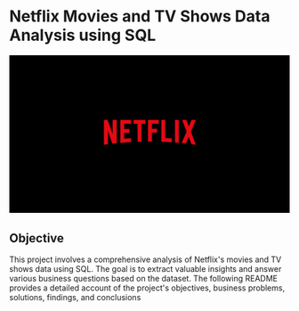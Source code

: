 # Netflix Movies and TV Shows Data  Analysis using SQL
![Netflix Logo](https://github.com/Mo-sajid/Netflix_SQL_Project/blob/main/Netflix%20Logo.jpg)

## Objective
This project involves a comprehensive analysis of Netflix's movies and TV shows data using SQL. The goal is to extract valuable insights and answer various business questions based on the dataset. The following README provides a detailed account of the project's objectives, business problems, solutions, findings, and conclusions

